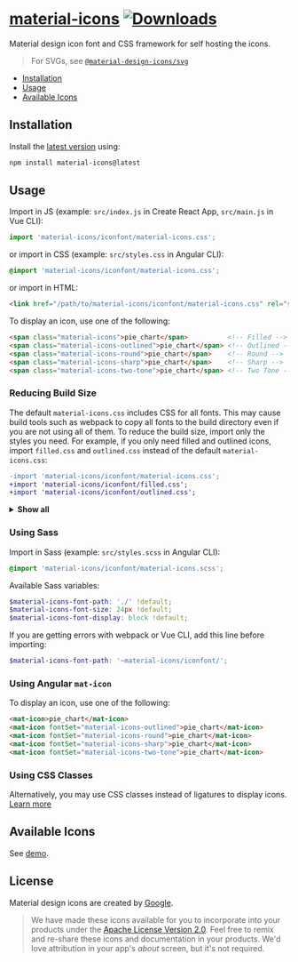 # [material-icons](https://github.com/marella/material-icons) [![Downloads](https://img.shields.io/npm/dm/material-icons)](https://www.npmjs.com/package/material-icons)

Material design icon font and CSS framework for self hosting the icons.

> For SVGs, see [`@material-design-icons/svg`](https://www.npmjs.com/package/@material-design-icons/svg)

- [Installation](#installation)
- [Usage](#usage)
- [Available Icons](#available-icons)

## Installation

Install the [latest version][releases] using:

```sh
npm install material-icons@latest
```

## Usage

Import in JS (example: `src/index.js` in Create React App, `src/main.js` in Vue CLI):

```js
import 'material-icons/iconfont/material-icons.css';
```

or import in CSS (example: `src/styles.css` in Angular CLI):

```css
@import 'material-icons/iconfont/material-icons.css';
```

or import in HTML:

```html
<link href="/path/to/material-icons/iconfont/material-icons.css" rel="stylesheet">
```

To display an icon, use one of the following:

```html
<span class="material-icons">pie_chart</span>          <!-- Filled -->
<span class="material-icons-outlined">pie_chart</span> <!-- Outlined -->
<span class="material-icons-round">pie_chart</span>    <!-- Round -->
<span class="material-icons-sharp">pie_chart</span>    <!-- Sharp -->
<span class="material-icons-two-tone">pie_chart</span> <!-- Two Tone -->
```

### Reducing Build Size

The default `material-icons.css` includes CSS for all fonts. This may cause build tools such as webpack to copy all fonts to the build directory even if you are not using all of them. To reduce the build size, import only the styles you need. For example, if you only need filled and outlined icons, import `filled.css` and `outlined.css` instead of the default `material-icons.css`:

```diff
-import 'material-icons/iconfont/material-icons.css';
+import 'material-icons/iconfont/filled.css';
+import 'material-icons/iconfont/outlined.css';
```

<details>
<summary><strong>Show all</strong></summary><br>

Icons | CSS | Sass
:--- | :--- | :---
Filled | filled.css | filled.scss
Outlined | outlined.css | outlined.scss
Round | round.css | round.scss
Sharp | sharp.css | sharp.scss
Two Tone | two-tone.css | two-tone.scss

</details>

### Using Sass

Import in Sass (example: `src/styles.scss` in Angular CLI):

```scss
@import 'material-icons/iconfont/material-icons.scss';
```

Available Sass variables:

```scss
$material-icons-font-path: './' !default;
$material-icons-font-size: 24px !default;
$material-icons-font-display: block !default;
```

If you are getting errors with webpack or Vue CLI, add this line before importing:

```scss
$material-icons-font-path: '~material-icons/iconfont/';
```

### Using Angular `mat-icon`

To display an icon, use one of the following:

```html
<mat-icon>pie_chart</mat-icon>
<mat-icon fontSet="material-icons-outlined">pie_chart</mat-icon>
<mat-icon fontSet="material-icons-round">pie_chart</mat-icon>
<mat-icon fontSet="material-icons-sharp">pie_chart</mat-icon>
<mat-icon fontSet="material-icons-two-tone">pie_chart</mat-icon>
```

### Using CSS Classes

Alternatively, you may use CSS classes instead of ligatures to display icons. [Learn more](https://github.com/marella/material-icons/tree/main/css#readme)

## Available Icons

See [demo].

## License

Material design icons are created by [Google](https://github.com/google/material-design-icons#license).

> We have made these icons available for you to incorporate into your products under the [Apache License Version 2.0][license]. Feel free to remix and re-share these icons and documentation in your products.
We'd love attribution in your app's *about* screen, but it's not required.

[releases]: https://github.com/marella/material-icons/releases
[license]: https://github.com/marella/material-icons/blob/main/LICENSE
[demo]: https://marella.github.io/material-icons/demo/
